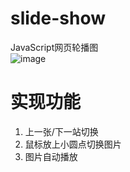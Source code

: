 # slide-show
JavaScript网页轮播图  
![image](https://github.com/yj666/images/blob/master/%E8%BD%AE%E6%92%AD%E5%9B%BE.gif)  

# 实现功能
1.	上一张/下一站切换  
2.	鼠标放上小圆点切换图片  
3.	图片自动播放  

